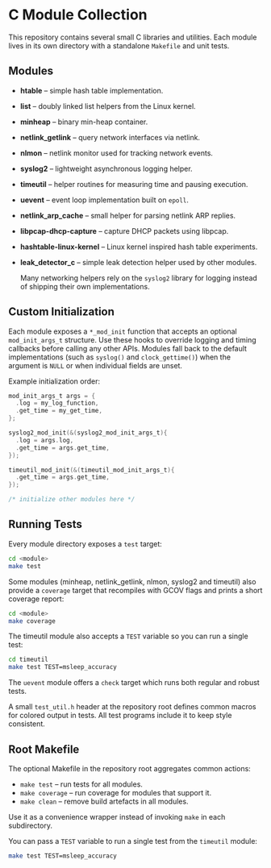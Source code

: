 # C Module Collection

This repository contains several small C libraries and utilities. Each module lives in its own directory with a standalone `Makefile` and unit tests.

## Modules

- **htable** – simple hash table implementation.
- **list** – doubly linked list helpers from the Linux kernel.
- **minheap** – binary min-heap container.
- **netlink_getlink** – query network interfaces via netlink.
- **nlmon** – netlink monitor used for tracking network events.
- **syslog2** – lightweight asynchronous logging helper.
- **timeutil** – helper routines for measuring time and pausing execution.
- **uevent** – event loop implementation built on `epoll`.
- **netlink_arp_cache** – small helper for parsing netlink ARP replies.
- **libpcap-dhcp-capture** – capture DHCP packets using libpcap.
- **hashtable-linux-kernel** – Linux kernel inspired hash table experiments.
- **leak_detector_c** – simple leak detection helper used by other modules.

  Many networking helpers rely on the `syslog2` library for logging instead of
  shipping their own implementations.

## Custom Initialization

Each module exposes a `*_mod_init` function that accepts an optional
`mod_init_args_t` structure. Use these hooks to override logging and timing
callbacks before calling any other APIs. Modules fall back to the default
implementations (such as `syslog()` and `clock_gettime()`) when the argument is
`NULL` or when individual fields are unset.

Example initialization order:

```c
mod_init_args_t args = {
  .log = my_log_function,
  .get_time = my_get_time,
};

syslog2_mod_init(&(syslog2_mod_init_args_t){
  .log = args.log,
  .get_time = args.get_time,
});

timeutil_mod_init(&(timeutil_mod_init_args_t){
  .get_time = args.get_time,
});

/* initialize other modules here */
```

## Running Tests

Every module directory exposes a `test` target:

```sh
cd <module>
make test
```

Some modules (minheap, netlink_getlink, nlmon, syslog2 and timeutil) also provide a `coverage` target that recompiles with GCOV flags and prints a short coverage report:

```sh
cd <module>
make coverage
```

The timeutil module also accepts a `TEST` variable so you can run a single test:

```sh
cd timeutil
make test TEST=msleep_accuracy
```

The `uevent` module offers a `check` target which runs both regular and robust tests.

A small `test_util.h` header at the repository root defines common macros for
colored output in tests. All test programs include it to keep style
consistent.

## Root Makefile

The optional Makefile in the repository root aggregates common actions:

- `make test` – run tests for all modules.
- `make coverage` – run coverage for modules that support it.
- `make clean` – remove build artefacts in all modules.

Use it as a convenience wrapper instead of invoking `make` in each subdirectory.

You can pass a `TEST` variable to run a single test from the `timeutil` module:

```sh
make test TEST=msleep_accuracy
```
